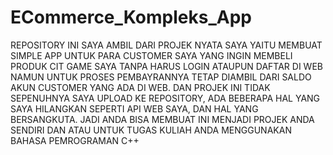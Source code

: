 # ECommerce_Kompleks_App

REPOSITORY INI SAYA AMBIL DARI PROJEK NYATA SAYA YAITU MEMBUAT SIMPLE APP UNTUK PARA CUSTOMER SAYA YANG INGIN MEMBELI PRODUK CIT GAME SAYA TANPA HARUS LOGIN ATAUPUN DAFTAR DI WEB
NAMUN UNTUK PROSES PEMBAYRANNYA TETAP DIAMBIL DARI SALDO AKUN CUSTOMER YANG ADA DI WEB. DAN PROJEK INI TIDAK SEPENUHNYA SAYA UPLOAD KE REPOSITORY, ADA BEBERAPA HAL YANG SAYA HILANGKAN
SEPERTI API WEB SAYA, DAN HAL YANG BERSANGKUTA. JADI ANDA BISA MEMBUAT INI MENJADI PROJEK ANDA SENDIRI DAN ATAU UNTUK TUGAS KULIAH ANDA MENGGUNAKAN BAHASA PEMROGRAMAN C++
